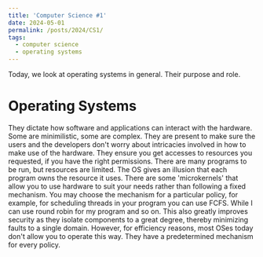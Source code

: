 ```yaml
---
title: 'Computer Science #1'
date: 2024-05-01
permalink: /posts/2024/CS1/
tags:
  - computer science
  - operating systems
---
```


Today, we look at operating systems in general. Their purpose and role.

Operating Systems
======
They dictate how software and applications can interact with the hardware. Some are minimilistic, some are complex. They are present to make sure the users and the developers don't worry about intricacies involved in how to make use of the hardware. They ensure you get accesses to resources you requested, if you have the right permissions. There are many programs to be run, but resources are limited. The OS gives an illusion that each program owns the resource it uses. There are some 'microkernels' that allow you to use hardware to suit your needs rather than following a fixed mechanism. You may choose the mechanism for a particular policy, for example, for scheduling threads in your program you can use FCFS. While I can use round robin for my program and so on. This also greatly improves security as they isolate components to a great degree, thereby minimizing faults to a single domain. However, for efficiency reasons, most OSes today don't allow you to operate this way. They have a predetermined mechanism for every policy.